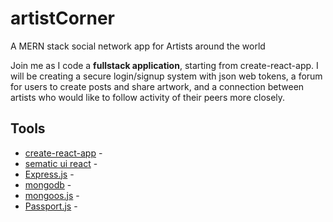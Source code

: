 # artistCorner
A MERN stack social network app for Artists around the world

Join me as I code a **fullstack application**, starting from create-react-app. I will be creating a secure login/signup system with json web tokens, a forum for users to create posts and share artwork, and a connection between artists who would like to follow activity of their peers more closely.

## Tools

* [create-react-app](https://github.com/facebook/create-react-app) - 
* [sematic ui react](https://bulma.io/documentation/) - 
* [Express.js](https://expressjs.com/) - 
* [mongodb](https://www.mongodb.com/) -
* [mongoos.js](http://mongoosejs.com/) -
* [Passport.js](http://www.passportjs.org/) -

